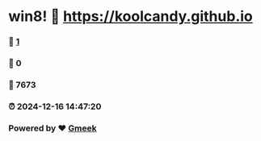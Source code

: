 # win8! :link: https://koolcandy.github.io 
### :page_facing_up: [1](https://koolcandy.github.io/tag.html) 
### :speech_balloon: 0 
### :hibiscus: 7673 
### :alarm_clock: 2024-12-16 14:47:20 
### Powered by :heart: [Gmeek](https://github.com/Meekdai/Gmeek)
